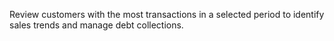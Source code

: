 Review customers with the most transactions in a selected period to identify sales trends and manage debt collections.